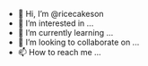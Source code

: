- 👋 Hi, I’m @ricecakeson
- 👀 I’m interested in ...
- 🌱 I’m currently learning ...
- 💞️ I’m looking to collaborate on ...
- 📫 How to reach me ...

<!---
ricecakeson/ricecakeson is a ✨ special ✨ repository because its `README.md` (this file) appears on your GitHub profile.
You can click the Preview link to take a look at your changes.
--->
